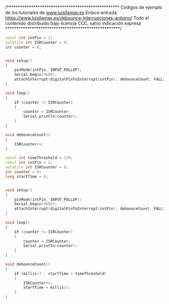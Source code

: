/***************************************************
Códigos de ejemplo de los tutoriales de www.luisllamas.es
Enlace entrada: https://www.luisllamas.es/debounce-interrupciones-arduino/
Todo el contenido distribuido bajo licencia CCC, salvo indicación expresa
****************************************************/

```cpp
const int intPin = 2;
volatile int ISRCounter = 0;
int counter = 0;


void setup()
{
	pinMode(intPin, INPUT_PULLUP);
	Serial.begin(9600);
	attachInterrupt(digitalPinToInterrupt(intPin), debounceCount, FALLING);
}

void loop()
{
	if (counter != ISRCounter)
	{
		counter = ISRCounter;
		Serial.println(counter);
	}
}

void debounceCount()
{
	ISRCounter++;
}
```

```cpp
const int timeThreshold = 150;
const int intPin = 2;
volatile int ISRCounter = 0;
int counter = 0;
long startTime = 0;


void setup()
{
	pinMode(intPin, INPUT_PULLUP);
	Serial.begin(9600);
	attachInterrupt(digitalPinToInterrupt(intPin), debounceCount, FALLING);
}

void loop()
{
	if (counter != ISRCounter)
	{
		counter = ISRCounter;
		Serial.println(counter);
	}
}

void debounceCount()
{
	if (millis() - startTime > timeThreshold)
	{
		ISRCounter++;
		startTime = millis();
	}
}
```